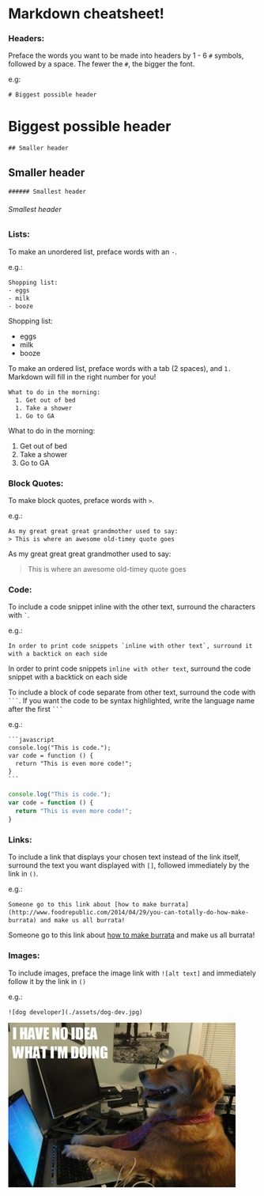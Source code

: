 # Markdown cheatsheet!

### Headers:

Preface the words you want to be made into headers by 1 - 6 `#` symbols, followed by a space. The fewer the `#`, the bigger the font.

e.g:

```
# Biggest possible header
```

# Biggest possible header

```
## Smaller header
```

## Smaller header

```
###### Smallest header
```

###### Smallest header

### Lists:

To make an unordered list, preface words with an `-`.

e.g.:

```
Shopping list:
- eggs
- milk
- booze
```

Shopping list:
- eggs
- milk
- booze

To make an ordered list,
preface words with a tab (2 spaces), and `1.` Markdown will fill in the right
number for you!

```
What to do in the morning:
  1. Get out of bed
  1. Take a shower
  1. Go to GA
```

What to do in the morning:
  1. Get out of bed
  1. Take a shower
  1. Go to GA

### Block Quotes:

To make block quotes, preface words with `>`.

e.g.:

```
As my great great great grandmother used to say:
> This is where an awesome old-timey quote goes
```

As my great great great grandmother used to say:
> This is where an awesome old-timey quote goes

### Code:
To include a code snippet inline with the other text, surround the characters with `` ` ``.

e.g.:

```
In order to print code snippets `inline with other text`, surround it with a backtick on each side
```

In order to print code snippets `inline with other text`, surround the code snippet with a backtick on each side

To include a block of code separate from other text, surround the code with ```` ``` ````.
If you want the code to be syntax highlighted, write the language name after the first ```` ``` ````

e.g.:

    ```javascript
    console.log("This is code.");
    var code = function () {
      return "This is even more code!";
    }
    ```

```javascript
console.log("This is code.");
var code = function () {
  return "This is even more code!";
}
```

### Links:

To include a link that displays your chosen text instead of the link itself, surround the text you want displayed with `[]`, followed immediately by the link in `()`.

e.g.:

```
Someone go to this link about [how to make burrata](http://www.foodrepublic.com/2014/04/29/you-can-totally-do-how-make-burrata) and make us all burrata!
```

Someone go to this link about [how to make burrata](http://www.foodrepublic.com/2014/04/29/you-can-totally-do-how-make-burrata) and make us all burrata!

### Images:

To include images, preface the image link with `![alt text]` and immediately follow it by the link in `()`

e.g.:

```
![dog developer](./assets/dog-dev.jpg)
```

![dog developer](./assets/dog-dev.jpg)